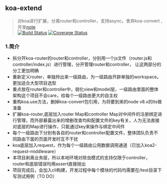 ## koa-extend
> 对koa进行扩展，分离router和controller，支持async，舍弃koa-convert , 开发[note](https://github.com/xtx1130/koa-extern/blob/master/note)  
[![Build Status](https://travis-ci.org/xtx1130/koa-extern.svg?branch=master)](https://travis-ci.org/xtx1130/koa-extern)
[![Coverage Status](https://coveralls.io/repos/github/xtx1130/koa-extern/badge.svg?branch=master)](https://coveralls.io/github/xtx1130/koa-extern?branch=master)
### 1.简介

+ 拆分开koa-router的router和controller，分别用一个js文件（router.js和controller/index.js）进行管理，分开管理router和controller，
让这两部分的分工更加明确  
+ 重新定义router，单独拎出来一级路由，为一级路由开辟单独的workspace。更加适合大型项目选型  
+ 重点放在router和controller中，弱化view和model层，一级路由里面的整体架构这个项目不会care，给每个一级路由更大的自主权  
+ 重构koa.use方法，删掉koa-convert包引用，为将要到来的node v8.x的lts做准备  
+ 扩展koa-router,底层加入router Map和controller Map对中间件的注册绑定进行管理，而外部暴露出来的增删改查均和配置文件的key有关，人为无法直接
对底层的Map进行操作，只能通过key来操作与绑定中间件  
+ 每个一级路由下分别有各自的router和controller配置文件，整体团队负责不同路由下面的页面开发时互不干扰  
+ koa底层加入request，作为每个一级路由公用数据调用通道（已加入koa2-request-middleware）  
+ 本项目剥离业务层，所以本地环境对除虫模式的支持仅限于controller，router和底层错误均用assert直接抛出  
+ 项目完成后，会加入cli构建，开发过程中每个模块的代码均需要在/test目录下写测试用例（TO DO）
